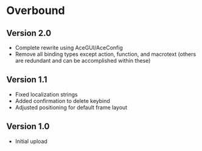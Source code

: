 # Overbound

## Version 2.0

-   Complete rewrite using AceGUI/AceConfig
-   Remove all binding types except action, function, and macrotext (others are redundant and can be accomplished within these)

## Version 1.1

-   Fixed localization strings
-   Added confirmation to delete keybind
-   Adjusted positioning for default frame layout

## Version 1.0

-   Initial upload
